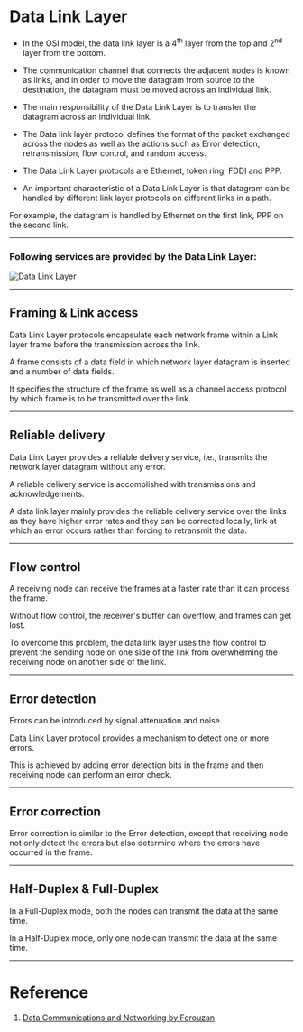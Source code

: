 # Data Link Layer

*   In the OSI model, the data link layer is a 4<sup>th</sup> layer from the top and 2<sup>nd</sup> layer from the bottom. 


*   The communication channel that connects the adjacent nodes is known as links, and in order to move the datagram from source to the destination, the datagram must be moved across an individual link. 


*   The main responsibility of the Data Link Layer is to transfer the datagram across an individual link. 


*   The Data link layer protocol defines the format of the packet exchanged across the nodes as well as the actions such as Error detection, retransmission, flow control, and random access. 


*   The Data Link Layer protocols are Ethernet, token ring, FDDI and PPP. 


*   An important characteristic of a Data Link Layer is that datagram can be handled by different link layer protocols on different links in a path. 

 For example, the datagram is handled by Ethernet on the first link, PPP on the second link. 

---

### Following services are provided by the Data Link Layer:

![Data Link Layer](https://static.javatpoint.com/tutorial/computer-network/images/data-link-layer.png)

---


## Framing & Link access

 Data Link Layer protocols encapsulate each network frame within a Link layer frame before the transmission across the link. 

 A frame consists of a data field in which network layer datagram is inserted and a number of data fields. 

 It specifies the structure of the frame as well as a channel access protocol by which frame is to be transmitted over the link. 


---

## Reliable delivery

Data Link Layer provides a reliable delivery service, i.e., transmits the network layer datagram without any error. 

A reliable delivery service is accomplished with transmissions and acknowledgements. 

A data link layer mainly provides the reliable delivery service over the links as they have higher error rates and they can be corrected locally, link at which an error occurs rather than forcing to retransmit the data. 


---

## Flow control

A receiving node can receive the frames at a faster rate than it can process the frame. 

Without flow control, the receiver's buffer can overflow, and frames can get lost. 

To overcome this problem, the data link layer uses the flow control to prevent the sending node on one side of the link from overwhelming the receiving node on another side of the link. 


---

## Error detection

Errors can be introduced by signal attenuation and noise. 

Data Link Layer protocol provides a mechanism to detect one or more errors. 

This is achieved by adding error detection bits in the frame and then receiving node can perform an error check. 


---

## Error correction

Error correction is similar to the Error detection, except that receiving node not only detect the errors but also determine where the errors have occurred in the frame. 


---

## Half-Duplex & Full-Duplex

In a Full-Duplex mode, both the nodes can transmit the data at the same time. 

In a Half-Duplex mode, only one node can transmit the data at the same time. 




---
# Reference

1. [Data Communications and Networking by Forouzan]()



